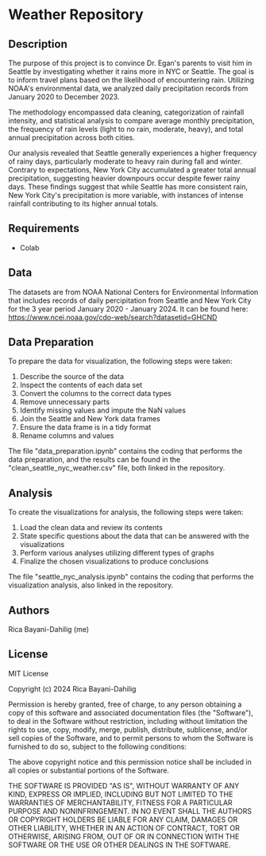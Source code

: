 # Weather Repository

## Description
The purpose of this project is to convince Dr. Egan's parents to visit him in Seattle by investigating whether it rains more in NYC or Seattle. The goal is to inform travel plans based on the likelihood of encountering rain. Utilizing NOAA's environmental data, we analyzed daily precipitation records from January 2020 to December 2023.

The methodology encompassed data cleaning, categorization of rainfall intensity, and statistical analysis to compare average monthly precipitation, the frequency of rain levels (light to no rain, moderate, heavy), and total annual precipitation across both cities.

Our analysis revealed that Seattle generally experiences a higher frequency of rainy days, particularly moderate to heavy rain during fall and winter. Contrary to expectations, New York City accumulated a greater total annual precipitation, suggesting heavier downpours occur despite fewer rainy days. These findings suggest that while Seattle has more consistent rain, New York City's precipitation is more variable, with instances of intense rainfall contributing to its higher annual totals.

## Requirements
*  Colab

## Data
The datasets are from NOAA National Centers for Environmental Information that includes records of daily percipitation from Seattle and New York City for the 3 year period January 2020 - January 2024.
It can be found here: https://www.ncei.noaa.gov/cdo-web/search?datasetid=GHCND

## Data Preparation
To prepare the data for visualization, the following steps were taken:
  1. Describe the source of the data
  2. Inspect the contents of each data set
  4. Convert the columns to the correct data types
  5. Remove unnecessary parts
  6. Identify missing values and impute the NaN values
  7. Join the Seattle and New York data frames
  8. Ensure the data frame is in a tidy format
  9. Rename columns and values

The file "data_preparation.ipynb" contains the coding that performs the data preparation, and the results can be found in the "clean_seattle_nyc_weather.csv" file, both linked in the repository.

## Analysis
To create the visualizations for analysis, the following steps were taken:
  1. Load the clean data and review its contents
  2. State specific questions about the data that can be answered with the visualizations
  3. Perform various analyses utilizing different types of graphs
  4. Finalize the chosen visualizations to produce conclusions

The file "seattle_nyc_analysis.ipynb" contains the coding that performs the visualization analysis, also linked in the repository.

## Authors
Rica Bayani-Dahilig (me)

## License

MIT License

Copyright (c) 2024 Rica Bayani-Dahilig

Permission is hereby granted, free of charge, to any person obtaining a copy
of this software and associated documentation files (the "Software"), to deal
in the Software without restriction, including without limitation the rights
to use, copy, modify, merge, publish, distribute, sublicense, and/or sell
copies of the Software, and to permit persons to whom the Software is
furnished to do so, subject to the following conditions:

The above copyright notice and this permission notice shall be included in all
copies or substantial portions of the Software.

THE SOFTWARE IS PROVIDED "AS IS", WITHOUT WARRANTY OF ANY KIND, EXPRESS OR
IMPLIED, INCLUDING BUT NOT LIMITED TO THE WARRANTIES OF MERCHANTABILITY,
FITNESS FOR A PARTICULAR PURPOSE AND NONINFRINGEMENT. IN NO EVENT SHALL THE
AUTHORS OR COPYRIGHT HOLDERS BE LIABLE FOR ANY CLAIM, DAMAGES OR OTHER
LIABILITY, WHETHER IN AN ACTION OF CONTRACT, TORT OR OTHERWISE, ARISING FROM,
OUT OF OR IN CONNECTION WITH THE SOFTWARE OR THE USE OR OTHER DEALINGS IN THE
SOFTWARE.
